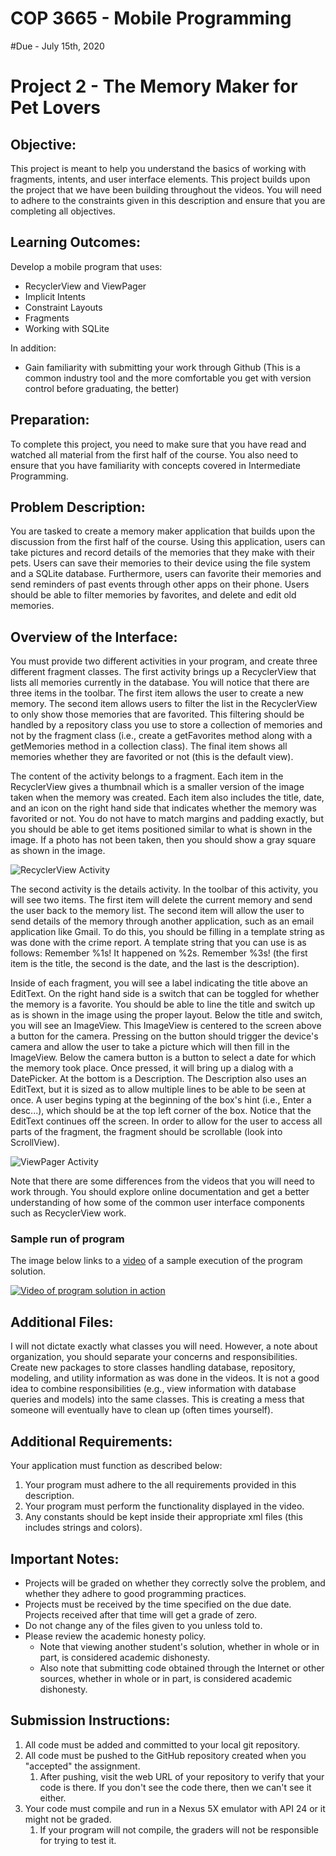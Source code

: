 # COP 3665 - Mobile Programming

#Due - July 15th, 2020

# Project 2 - The Memory Maker for Pet Lovers

## Objective:

This project is meant to help you understand the basics of working with fragments, intents, and user interface elements. This project builds upon the project that we have been building throughout the videos. You will need to adhere to the constraints given in this description and ensure that you are completing all objectives. 

## Learning Outcomes:

Develop a mobile program that uses:

- RecyclerView and ViewPager
- Implicit Intents
- Constraint Layouts
- Fragments
- Working with SQLite

In addition:

- Gain familiarity with submitting your work through Github (This is a common industry tool and the more comfortable you get with version control before graduating, the better)

## Preparation:

To complete this project, you need to make sure that you have read and watched all material from the first half of the course. You also need to ensure that you have familiarity with concepts covered in Intermediate Programming.

## Problem Description:

You are tasked to create a memory maker application that builds upon the discussion from the first half of the course. Using this application, users can take pictures and record details of the memories that they make with their pets. Users can save their memories to their device using the file system and a SQLite database. Furthermore, users can favorite their memories and send reminders of past events through other apps on their phone. Users should be able to filter memories by favorites, and delete and edit old memories. 

## Overview of the Interface:

You must provide two different activities in your program, and create three different fragment classes. The first activity brings up a RecyclerView that lists all memories currently in the database. You will notice that there are three items in the toolbar. The first item allows the user to create a new memory. The second item allows users to filter the list in the RecyclerView to only show those memories that are favorited. This filtering should be handled by a repository class you use to store a collection of memories and not by the fragment class (i.e., create a getFavorites method along with a getMemories method in a collection class). The final item shows all memories whether they are favorited or not (this is the default view). 

The content of the activity belongs to a fragment. Each item in the RecyclerView gives a thumbnail which is a smaller version of the image taken when the memory was created. Each item also includes the title, date, and an icon on the right hand side that indicates whether the memory was favorited or not. You do not have to match margins and padding exactly, but you should be able to get items positioned similar to what is shown in the image. If a photo has not been taken, then you should show a gray square as shown in the image. 

![RecyclerView Activity](first.PNG)

The second activity is the details activity. In the toolbar of this activity, you will see two items. The first item will delete the current memory and send the user back to the memory list. The second item will allow the user to send details of the memory through another application, such as an email application like Gmail. To do this, you should be filling in a template string as was done with the crime report. A template string that you can use is as follows: Remember %1s! It happened on %2s. Remember %3s! (the first item is the title, the second is the date, and the last is the description).

Inside of each fragment, you will see a label indicating the title above an EditText. On the right hand side is a switch that can be toggled for whether the memory is a favorite. You should be able to line the title and switch up as is shown in the image using the proper layout. Below the title and switch, you will see an ImageView. This ImageView is centered to the screen above a button for the camera. Pressing on the button should trigger the device's camera and allow the user to take a picture which will then fill in the ImageView. Below the camera button is a button to select a date for which the memory took place. Once pressed, it will bring up a dialog with a DatePicker. At the bottom is a Description. The Description also uses an EditText, but it is sized as to allow multiple lines to be able to be seen at once. A user begins typing at the beginning of the box's hint (i.e., Enter a desc...), which should be at the top left corner of the box. Notice that the EditText continues off the screen. In order to allow for the user to access all parts of the fragment, the fragment should be scrollable (look into ScrollView). 

![ViewPager Activity](second.PNG)

Note that there are some differences from the videos that you will need to work through. You should explore online documentation and get a better understanding of how some of the common user interface components such as RecyclerView work.

### Sample run of program

The image below links to a [video](https://youtu.be/szX3l1C50fA) of a sample execution of the program solution.

[![Video of program solution in action](https://img.youtube.com/vi/szX3l1C50fA/0.jpg)](https://youtu.be/szX3l1C50fA)

## Additional Files:

I will not dictate exactly what classes you will need. However, a note about organization, you should separate your concerns and responsibilities. Create new packages to store classes handling database, repository, modeling, and utility information as was done in the videos. It is not a good idea to combine responsibilities (e.g., view information with database queries and models) into the same classes. This is creating a mess that someone will eventually have to clean up (often times yourself). 

## Additional Requirements:

Your application must function as described below:

1. Your program must adhere to the all requirements provided in this description.
2. Your program must perform the functionality displayed in the video.
3. Any constants should be kept inside their appropriate xml files (this includes strings and colors). 

## Important Notes:

- Projects will be graded on whether they correctly solve the problem, and whether they adhere to good programming practices.
- Projects must be received by the time specified on the due date. Projects received after that time will get a grade of zero.
- Do not change any of the files given to you unless told to. 
- Please review the academic honesty policy.
  - Note that viewing another student's solution, whether in whole or in part, is considered academic dishonesty.
  - Also note that submitting code obtained through the Internet or other sources, whether in whole or in part, is considered academic dishonesty. 

## Submission Instructions:

1. All code must be added and committed to your local git repository.
2. All code must be pushed to the GitHub repository created when you "accepted" the assignment.
   1. After pushing, visit the web URL of your repository to verify that your code is there.
      If you don't see the code there, then we can't see it either.
3. Your code must compile and run in a Nexus 5X emulator with API 24 or it might not be graded.
   1. If your program will not compile, the graders will not be responsible for trying to test it.
